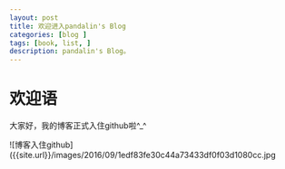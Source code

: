 ```yaml
---
layout: post
title: 欢迎进入pandalin's Blog
categories: [blog ]
tags: [book, list, ]
description: pandalin's Blog。
---
```

# 欢迎语
大家好，我的博客正式入住github啦^_^


![博客入住github]({{site.url}}/images/2016/09/1edf83fe30c44a73433df0f03d1080cc.jpg
